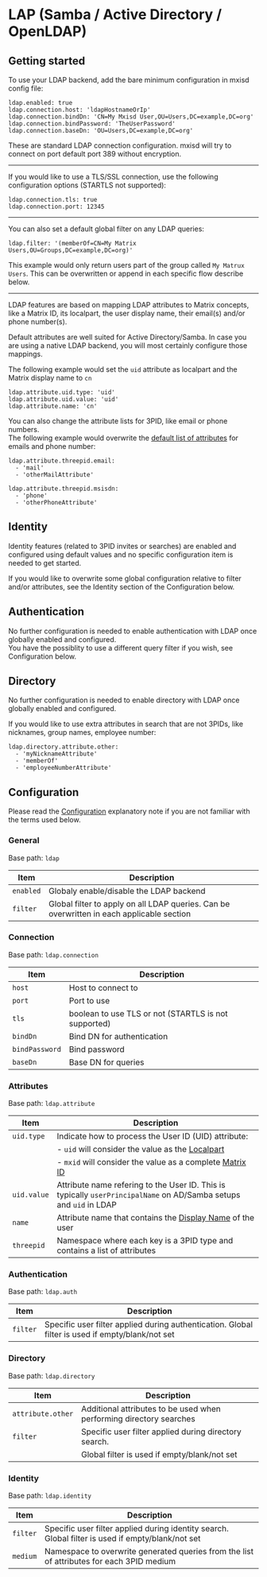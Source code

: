 # LAP (Samba / Active Directory / OpenLDAP)
## Getting started
To use your LDAP backend, add the bare minimum configuration in mxisd config file:
```
ldap.enabled: true
ldap.connection.host: 'ldapHostnameOrIp'
ldap.connection.bindDn: 'CN=My Mxisd User,OU=Users,DC=example,DC=org'
ldap.connection.bindPassword: 'TheUserPassword'
ldap.connection.baseDn: 'OU=Users,DC=example,DC=org'
```
These are standard LDAP connection configuration. mxisd will try to connect on port default port 389 without encryption.

---

If you would like to use a TLS/SSL connection, use the following configuration options (STARTLS not supported):
```
ldap.connection.tls: true
ldap.connection.port: 12345
```

---

You can also set a default global filter on any LDAP queries:
```
ldap.filter: '(memberOf=CN=My Matrix Users,OU=Groups,DC=example,DC=org)'
```
This example would only return users part of the group called `My Matrux Users`.
This can be overwritten or append in each specific flow describe below.

---

LDAP features are based on mapping LDAP attributes to Matrix concepts, like a Matrix ID, its localpart, the user display
name, their email(s) and/or phone number(s).
     
Default attributes are well suited for Active Directory/Samba. In case you are using a native LDAP backend, you will
most certainly configure those mappings.

The following example would set the `uid` attribute as localpart and the Matrix display name to `cn`
```
ldap.attribute.uid.type: 'uid'
ldap.attribute.uid.value: 'uid'
ldap.attribute.name: 'cn'
```

You can also change the attribute lists for 3PID, like email or phone numbers.  
The following example would overwrite the [default list of attributes](../../src/main/resources/application.yaml#L67) for emails and phone number:
```
ldap.attribute.threepid.email:
  - 'mail'
  - 'otherMailAttribute'

ldap.attribute.threepid.msisdn:
  - 'phone'
  - 'otherPhoneAttribute'
```

## Identity
Identity features (related to 3PID invites or searches) are enabled and configured using default values and no specific
configuration item is needed to get started.

If you would like to overwrite some global configuration relative to filter and/or attributes, see the Identity section
of the Configuration below.

## Authentication
No further configuration is needed to enable authentication with LDAP once globally enabled and configured.  
You have the possiblity to use a different query filter if you wish, see Configuration below.

## Directory
No further configuration is needed to enable directory with LDAP once globally enabled and configured.

If you would like to use extra attributes in search that are not 3PIDs, like nicknames, group names, employee number:
```
ldap.directory.attribute.other:
  - 'myNicknameAttribute'
  - 'memberOf'
  - 'employeeNumberAttribute'
```

## Configuration
Please read the [Configuration](../configure.md) explanatory note if you are not familiar with the terms used below.
 
### General
Base path: `ldap`

| Item      | Description                                                                               |
|-----------|-------------------------------------------------------------------------------------------|
| `enabled` | Globaly enable/disable the LDAP backend                                                   |
| `filter`  | Global filter to apply on all LDAP queries. Can be overwritten in each applicable section |

### Connection
Base path: `ldap.connection`

| Item           | Description                                          |
|----------------|------------------------------------------------------|
| `host`         | Host to connect to                                   |
| `port`         | Port to use                                          |
| `tls`          | boolean to use TLS or not (STARTLS is not supported) |
| `bindDn`       | Bind DN for authentication                           |
| `bindPassword` | Bind password                                        |
| `baseDn`       | Base DN for queries                                  |

### Attributes
Base path: `ldap.attribute`

| Item        | Description                                                                                                            |
|-------------|------------------------------------------------------------------------------------------------------------------------|
| `uid.type`  | Indicate how to process the User ID (UID) attribute:                                                                   |
|             |   - `uid` will consider the value as the [Localpart](https://matrix.org/docs/spec/intro.html#user-identifiers)         |
|             |   - `mxid` will consider the value as a complete [Matrix ID](https://matrix.org/docs/spec/intro.html#user-identifiers) |
| `uid.value` | Attribute name refering to the User ID. This is typically `userPrincipalName` on AD/Samba setups and `uid` in LDAP     |
| `name`      | Attribute name that contains the [Display Name](https://matrix.org/docs/spec/intro.html#profiles) of the user          |
| `threepid`  | Namespace where each key is a 3PID type and contains a list of attributes                                              |

### Authentication
Base path: `ldap.auth`

| Item     | Description                                                                                      |
|----------|--------------------------------------------------------------------------------------------------|
| `filter` | Specific user filter applied during authentication. Global filter is used if empty/blank/not set |

### Directory
Base path: `ldap.directory`

| Item              | Description                                                         |
|-------------------|---------------------------------------------------------------------|
| `attribute.other` | Additional attributes to be used when performing directory searches |
| `filter`          | Specific user filter applied during directory search.               |
|                   | Global filter is used if empty/blank/not set                        |

### Identity
Base path: `ldap.identity`

| Item     | Description                                                                                       |
|----------|---------------------------------------------------------------------------------------------------|
| `filter` | Specific user filter applied during identity search. Global filter is used if empty/blank/not set | 
| `medium` | Namespace to overwrite generated queries from the list of attributes for each 3PID medium         |
